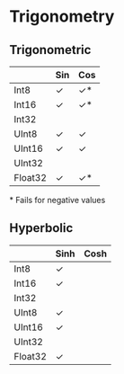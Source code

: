 # Trigonometry

## Trigonometric

| | Sin | Cos |
|-|-|-|
| Int8 | ✓ | ✓* |
| Int16 | ✓ | ✓* |
| Int32 |  | |
| UInt8 | ✓ | ✓ |
| UInt16 | ✓ | ✓ |
| UInt32 |  | |
| Float32 | ✓ | ✓* |

\* Fails for negative values

## Hyperbolic
| | Sinh | Cosh |
|-|-|-|
| Int8 | ✓ | |
| Int16 | ✓ | |
| Int32 |  | |
| UInt8 | ✓ | |
| UInt16 | ✓ | |
| UInt32 |  | |
| Float32 | ✓ | |